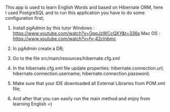 This app is used to learn English Words and based on Hibernate ORM, here I used PostgreSQL and to run this application you have to do some configuration first;

1) Install pgAdmin by this tutor 
    Windows : https://www.youtube.com/watch?v=GpqJzWCcQXY&t=336s
    Mac OS : https://www.youtube.com/watch?v=fy-42clnbmc

2) In pgAdmin create a DB;

3) Go to the file src/main/resources/hibernate.cfg.xml

4) In the hibernate.cfg.xml file update properties:
    hibernate.connection.url;
    hibernate.connection.username;
    hibernate.connection.password;

5) Make sure that your IDE downloaded all External Libraries from POM.xml file;

6) And after that you can easily run the main method and enjoy from learning English =)
